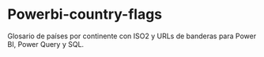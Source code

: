 # Powerbi-country-flags
Glosario de países por continente con ISO2 y URLs de banderas para Power BI, Power Query y SQL.
